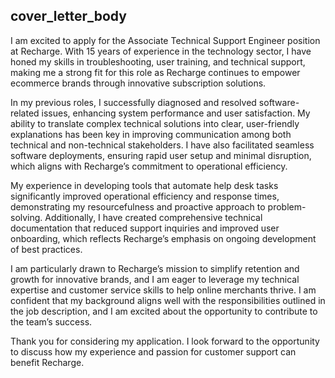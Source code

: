 ## cover_letter_body ##
<p>I am excited to apply for the Associate Technical Support Engineer position at Recharge. With 15 years of experience in the technology sector, I have honed my skills in troubleshooting, user training, and technical support, making me a strong fit for this role as Recharge continues to empower ecommerce brands through innovative subscription solutions.</p>

<p>In my previous roles, I successfully diagnosed and resolved software-related issues, enhancing system performance and user satisfaction. My ability to translate complex technical solutions into clear, user-friendly explanations has been key in improving communication among both technical and non-technical stakeholders. I have also facilitated seamless software deployments, ensuring rapid user setup and minimal disruption, which aligns with Recharge’s commitment to operational efficiency.</p>

<p>My experience in developing tools that automate help desk tasks significantly improved operational efficiency and response times, demonstrating my resourcefulness and proactive approach to problem-solving. Additionally, I have created comprehensive technical documentation that reduced support inquiries and improved user onboarding, which reflects Recharge’s emphasis on ongoing development of best practices.</p>

<p>I am particularly drawn to Recharge’s mission to simplify retention and growth for innovative brands, and I am eager to leverage my technical expertise and customer service skills to help online merchants thrive. I am confident that my background aligns well with the responsibilities outlined in the job description, and I am excited about the opportunity to contribute to the team’s success.</p>

<p>Thank you for considering my application. I look forward to the opportunity to discuss how my experience and passion for customer support can benefit Recharge.</p>